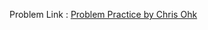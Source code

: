 Problem Link : [Problem Practice by Chris Ohk](https://github.com/utilForever/ProgrammingPractice/blob/master/Problems/Grade%20Management%20System/Grade%20Management%20System%2C%20Part%201.md "Programming Practice")
